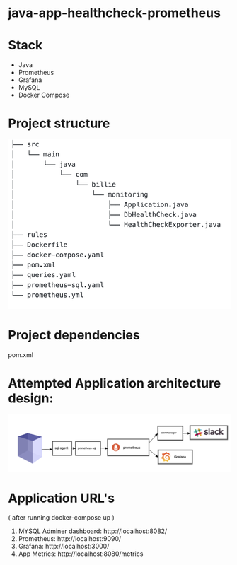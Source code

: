 # java-app-healthcheck-prometheus

# Stack

- Java
- Prometheus
- Grafana
- MySQL
- Docker Compose

# Project structure

![](images/project-structure.png)

# Project dependencies

pom.xml

# Attempted Application architecture design:

![](images/Architecture.png)

# Application URL's 
   ( after running docker-compose up )
   
 1. MYSQL Adminer dashboard: http://localhost:8082/
 2. Prometheus: http://localhost:9090/
 3. Grafana: http://localhost:3000/
 4. App Metrics: http://localhost:8080/metrics
 
